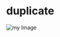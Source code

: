 # duplicate

![my Image](https://i0.wp.com/picjumbo.com/wp-content/uploads/beautiful-nature-mountain-scenery-with-flowers-free-photo.jpg)
